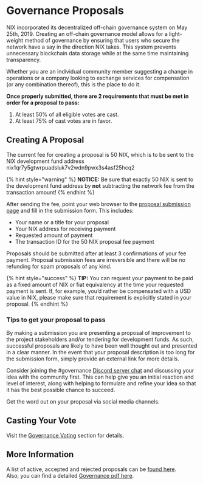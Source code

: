 # Governance Proposals

NIX incorporated its decentralized off-chain governance system on May 25th, 2019. Creating an off-chain governance model allows for a light-weight method of governance by ensuring that users who secure the network have a say in the direction NIX takes. This system prevents unnecessary blockchain data storage while at the same time maintaining transparency.

Whether you are an individual community member suggesting a change in operations or a company looking to exchange services for compensation \(or any combination thereof\), this is the place to do it.

**Once properly submitted, there are 2 requirements that must be met in order for a proposal to pass:**

1. At least 50% of all eligible votes are cast.
2. At least 75% of cast votes are in favor.

## Creating A Proposal

The current fee for creating a proposal is 50 NIX, which is to be sent to the NIX development fund address nix1qr7y5gtwrpuadsluk7v2wdn9pwx3s4asf25hcq2

{% hint style="warning" %}
**NOTICE:** Be sure that exactly 50 NIX is sent to the development fund address by **not** subtracting the network fee from the transaction amount!
{% endhint %}

After sending the fee, point your web browser to the [proposal submission page](https://governance.nixplatform.io/#/submit) and fill in the submission form. This includes:

* Your name or a title for your proposal
* Your NIX address for receiving payment
* Requested amount of payment
* The transaction ID for the 50 NIX proposal fee payment

Proposals should be submitted after at least 3 confirmations of your fee payment. Proposal submission fees are irreversible and there will be no refunding for spam proposals of any kind.

{% hint style="success" %}
**TIP:** You can request your payment to be paid as a fixed amount of NIX or fiat equivalency at the time your requested payment is sent. If, for example, you’d rather be compensated with a USD value in NIX, please make sure that requirement is explicitly stated in your proposal.
{% endhint %}

### Tips to get your proposal to pass

By making a submission you are presenting a proposal of improvement to the project stakeholders and/or tendering for development funds. As such, successful proposals are likely to have been well thought out and presented in a clear manner. In the event that your proposal description is too long for the submission form, simply provide an external link for more details.

Consider joining the \#governance [Discord server chat](https://discordapp.com/invite/HGuvDTW) and discussing your idea with the community first. This can help give you an initial reaction and level of interest, along with helping to formulate and refine your idea so that it has the best possible chance to succeed.

Get the word out on your proposal via social media channels.

## Casting Your Vote

Visit the [Governance Voting](../wallet-functionality/governance-voting.md) section for details.

## More Information

A list of active, accepted and rejected proposals can be [found here](https://governance.nixplatform.io/#/proposals).  
Also, you can find a detailed [Governance pdf here](https://nixplatform.io/wp-content/uploads/2019/02/NixGovernance.pdf).

